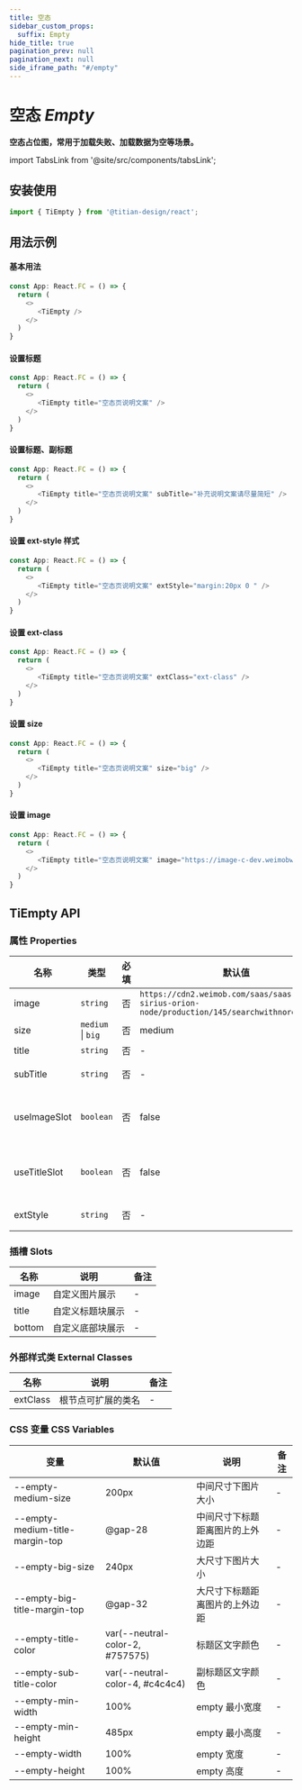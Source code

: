 ```yaml
---
title: 空态
sidebar_custom_props:
  suffix: Empty
hide_title: true
pagination_prev: null
pagination_next: null
side_iframe_path: "#/empty"
---
```


# 空态 _Empty_
**空态占位图，常用于加载失败、加载数据为空等场景。**

import TabsLink from '@site/src/components/tabsLink';

<TabsLink id="tiempty-api" />

## 安装使用

```ts showLineNumbers
import { TiEmpty } from '@titian-design/react';
```

## 用法示例

#### 基本用法

```typescript tsx showLineNumbers
const App: React.FC = () => {
  return (
    <>
       <TiEmpty />
    </>
  )
}
```

#### 设置标题

```typescript tsx showLineNumbers
const App: React.FC = () => {
  return (
    <>
       <TiEmpty title="空态页说明文案" />
    </>
  )
}
```

#### 设置标题、副标题

```typescript tsx showLineNumbers
const App: React.FC = () => {
  return (
    <>
       <TiEmpty title="空态页说明文案" subTitle="补充说明文案请尽量简短" />
    </>
  )
}
```


#### 设置 ext-style 样式

```typescript tsx showLineNumbers
const App: React.FC = () => {
  return (
    <>
       <TiEmpty title="空态页说明文案" extStyle="margin:20px 0 " />
    </>
  )
}
```

#### 设置 ext-class

```typescript tsx showLineNumbers
const App: React.FC = () => {
  return (
    <>
       <TiEmpty title="空态页说明文案" extClass="ext-class" />
    </>
  )
}
```


#### 设置 size

```typescript tsx showLineNumbers
const App: React.FC = () => {
  return (
    <>
       <TiEmpty title="空态页说明文案" size="big" />
    </>
  )
}
```

#### 设置 image

```typescript tsx showLineNumbers
const App: React.FC = () => {
  return (
    <>
       <TiEmpty title="空态页说明文案" image="https://image-c-dev.weimobwmc.com/qa-On6X/8b97cd488593474ba4a8ccaa3c1a493f.png" />
    </>
  )
}
```



## TiEmpty API

### 属性 **Properties**

| 名称         | 类型              | 必填 | 默认值                                                                                         | 说明                | 备注 |
| ------------ | ----------------- | ---- | ---------------------------------------------------------------------------------------------- | ------------------- | ---- |
| image        | `string`          | 否   | `https://cdn2.weimob.com/saas/saas-fe-sirius-orion-node/production/145/searchwithnoresult.png` | 图片网址            |      |
| size         | `medium` \| `big` | 否   | medium                                                                                         | 尺寸                |      |
| title        | `string`          | 否   | -                                                                                              | 标题                | -    |
| subTitle     | `string`          | 否   | -                                                                                              | 副标题              | -    |
| useImageSlot | `boolean`         | 否   | false                                                                                          | 是否启用 image 插槽 | -    |
| useTitleSlot | `boolean`         | 否   | false                                                                                          | 是否启用 title 插槽 | -    |
| extStyle     | `string`          | 否   | -                                                                                              | 容器样式            | -    |

### 插槽 **Slots**

| 名称   | 说明             | 备注 |
| ------ | ---------------- | ---- |
| image  | 自定义图片展示   | -    |
| title  | 自定义标题块展示 | -    |
| bottom | 自定义底部块展示 | -    |

### 外部样式类 **External Classes**

| 名称     | 说明               | 备注 |
| -------- | ------------------ | ---- |
| extClass | 根节点可扩展的类名 | -    |

### CSS 变量 **CSS Variables**

| 变量                            | 默认值           | 说明                             | 备注 |
| ------------------------------- | ---------------- | -------------------------------- | ---- |
| --empty-medium-size             | 200px            | 中间尺寸下图片大小               | -    |
| --empty-medium-title-margin-top | @gap-28          | 中间尺寸下标题距离图片的上外边距 | -    |
| --empty-big-size                | 240px            | 大尺寸下图片大小                 | -    |
| --empty-big-title-margin-top    | @gap-32          | 大尺寸下标题距离图片的上外边距   | -    |
| --empty-title-color             | var(--neutral-color-2, #757575) | 标题区文字颜色                   | -    |
| --empty-sub-title-color         | var(--neutral-color-4, #c4c4c4) | 副标题区文字颜色                 | -    |
| --empty-min-width               | 100%             | empty 最小宽度                   | -    |
| --empty-min-height              | 485px            | empty 最小高度                   | -    |
| --empty-width                   | 100%             | empty 宽度                       | -    |
| --empty-height                  | 100%             | empty 高度                       | -    |
